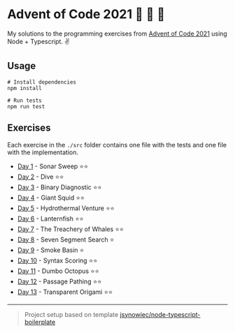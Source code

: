 # Advent of Code 2021 💫 🎅 🎄

My solutions to the programming exercises from [Advent of Code 2021](https://adventofcode.com/2021)
using Node + Typescript. ✌️

## Usage

```
# Install dependencies
npm install

# Run tests
npm run test
```

## Exercises

Each exercise in the `./src` folder contains one file with the tests and one file with the implementation.

* [Day 1](https://adventofcode.com/2021/day/1) - Sonar Sweep ⭐⭐
* [Day 2](https://adventofcode.com/2021/day/2) - Dive ⭐⭐
* [Day 3](https://adventofcode.com/2021/day/3) - Binary Diagnostic ⭐⭐
* [Day 4](https://adventofcode.com/2021/day/4) - Giant Squid ⭐⭐
* [Day 5](https://adventofcode.com/2021/day/5) - Hydrothermal Venture ⭐⭐
* [Day 6](https://adventofcode.com/2021/day/6) - Lanternfish ⭐⭐
* [Day 7](https://adventofcode.com/2021/day/7) - The Treachery of Whales ⭐⭐
* [Day 8](https://adventofcode.com/2021/day/8) - Seven Segment Search ⭐
* [Day 9](https://adventofcode.com/2021/day/9) - Smoke Basin ⭐
* [Day 10](https://adventofcode.com/2021/day/10) - Syntax Scoring ⭐⭐
* [Day 11](https://adventofcode.com/2021/day/11) - Dumbo Octopus ⭐⭐
* [Day 12](https://adventofcode.com/2021/day/12) - Passage Pathing ⭐⭐
* [Day 13](https://adventofcode.com/2021/day/13) - Transparent Origami ⭐⭐

---

> Project setup based on template [jsynowiec/node-typescript-boilerplate](https://github.com/jsynowiec/node-typescript-boilerplate) 
